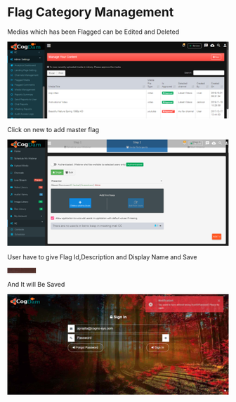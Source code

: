 # Flag Category Management

Medias which has been Flagged can be Edited and Deleted

![](../../.gitbook/assets/image%20%2813%29.png)

Click on new to add master flag

![](../../.gitbook/assets/image%20%28254%29.png)

User have to give Flag Id,Description and Display Name and Save

![](../../.gitbook/assets/image%20%2812%29.png)

And It will Be Saved

![](../../.gitbook/assets/image%20%2883%29.png)



